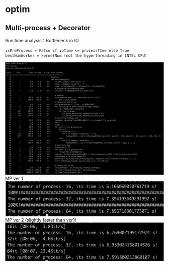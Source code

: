 # optim
## Multi-process + Decorator
Run time analysis：Bottleneck in IO
```
isPreProcess = False if ioTime <= processTIme else True
bestNumWorker = kernelNum (not the hyperthreading in INTEL CPU)
```
![](1.png)
MP ver 1
![](3.png)
MP ver 2 (slightly faster than ver1)
![](2.png)
